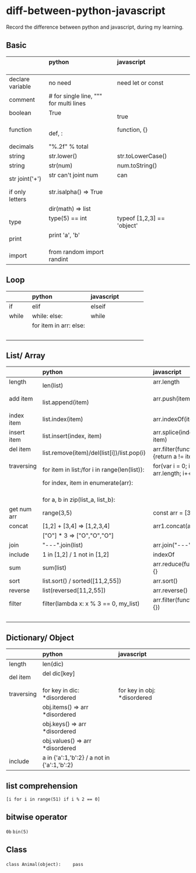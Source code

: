 # diff-between-python-javascript
Record the difference between python and javascript, during my learning.

## Basic
|                   | python                                       | javascript                                     |
|:----------------- |:-------------------------------------------- |:---------------------------------------------- |
| declare variable  | no need                                      | need let or const                              |
| comment           | # for single line, """ for multi lines       |                                                |
| boolean           | True                                         | true                                           |
| function          | def, :                                       | function, {}                                   |
| decimals          | "%.2f" % total                               |                                                |
| string            | str.lower()                                  | str.toLowerCase()                              |
| string            | str(num)                                     | num.toString()                                 |
| str joint('+')    | str can't joint num                          | can                                            |
| if only letters   | str.isalpha() => True                        |                                                |
|                   | dir(math) => list                            |                                                |
| type              | type(5) == int                               | typeof [1,2,3] == 'object'                     |
| print             | print 'a', 'b'                               |                                                |
| import            | from random import randint                   |                                                |

## Loop
|                   | python                                       | javascript                                     |
|:----------------- |:-------------------------------------------- |:---------------------------------------------- |
| if                | elif                                         | elseif                                         |
| while             | while: else:                                 | while                                          |
|                   | for item in arr: else:                       |                                                |
|                   |                                              |                                                |

## List/ Array
|                   | python                                       | javascript                                   |
|:----------------- |:-------------------------------------------- |:-------------------------------------------- |
| length            | len(list)                                    | arr.length                                   |
| add item          | list.append(item)                            | arr.push(item)                               |
| index item        | list.index(item)                             | arr.indexOf(item)                            |
| insert item       | list.insert(index, item)                     | arr.splice(index, item)                      |
| del item          | list.remove(item)/del(list[i])/list.pop(i)   | arr.filter(function(a){return a != item}     |
| traversing        | for item in list:/for i in range(len(list)): | for(var i = 0; i < arr.length; i++)          |
|                   | for index, item in enumerate(arr):           |                                              |
|                   | for a, b in zip(list_a, list_b):             |                                              |
| get num arr       | range(3,5)                                   | const arr = [3,4];                           |
| concat            | [1,2] + [3,4] => [1,2,3,4]                   | arr1.concat(arr2)                            |
|                   | ["O"] * 3 => ["O","O","O"]                   |                                              |
| join              | "---".join(list)                             | arr.join("---")                              |
| include           | 1 in [1,2] / 1 not in [1,2]                  | indexOf                                      |
| sum               | sum(list)                                    | arr.reduce(function(){}                      |
| sort              | list.sort() / sorted([11,2,55])              | arr.sort()                                   |
| reverse           | list(reversed[11,2,55])                      | arr.reverse()                                |
| filter            | filter(lambda x: x % 3 == 0, my_list)        | arr.filter(function() {})                    |
|                   |                                              |                                              |

## Dictionary/ Object
|                   | python                                       | javascript                                     |
|:----------------- |:-------------------------------------------- |:---------------------------------------------- |
| length            | len(dic)                                     |                                                |
| del item          | del dic[key]                                 |                                                |
| traversing        | for key in dic: *disordered                  | for key in obj: *disordered                    |
|                   | obj.items() => arr *disordered               |                                                |
|                   | obj.keys() => arr *disordered                |                                                |
|                   | obj.values() => arr *disordered              |                                                |
| include           | a in {'a':1,'b':2} / a not in {'a':1,'b':2}  |                                                |

## list comprehension
`[i for i in range(51) if i % 2 == 0]`

## bitwise operator
`0b` `bin(5)`

## Class
`class Animal(object):`
`    pass`

